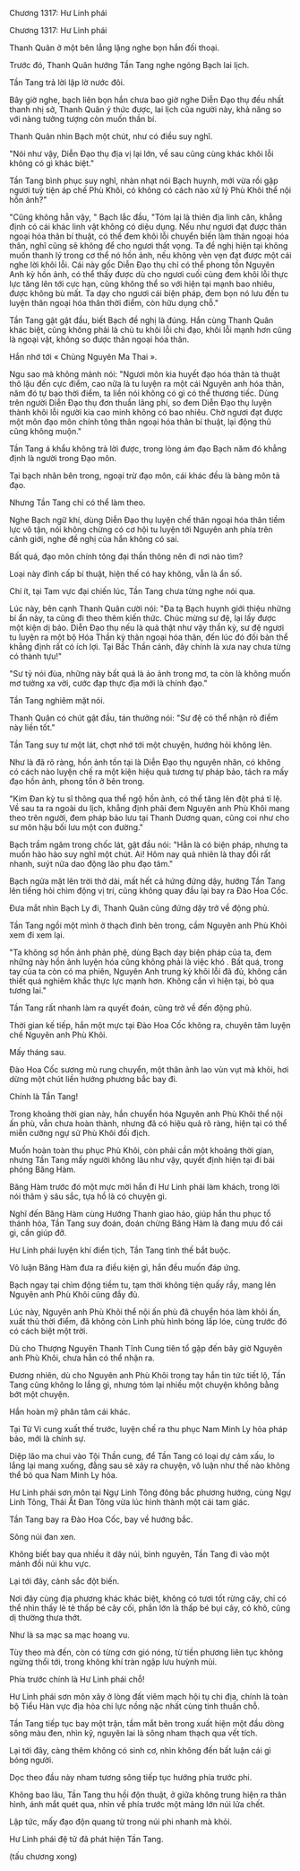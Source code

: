 




Chương 1317: Hư Linh phái


Chương 1317: Hư Linh phái

Thanh Quân ở một bên lẳng lặng nghe bọn hắn đối thoại.

Trước đó, Thanh Quân hướng Tần Tang nghe ngóng Bạch lai lịch.

Tần Tang trả lời lập lờ nước đôi.

Bây giờ nghe, bạch liên bọn hắn chưa bao giờ nghe Diễn Đạo thụ đều nhất thanh nhị sở, Thanh Quân ý thức được, lai lịch của người này, khả năng so với nàng tưởng tượng còn muốn thần bí.

Thanh Quân nhìn Bạch một chút, như có điều suy nghĩ.

"Nói như vậy, Diễn Đạo thụ địa vị lại lớn, về sau cũng cùng khác khôi lỗi không có gì khác biệt."

Tần Tang bình phục suy nghĩ, nhàn nhạt nói Bạch huynh, mới vừa rồi gặp ngươi tuỳ tiện áp chế Phù Khôi, có không có cách nào xử lý Phù Khôi thể nội hồn ảnh?"

"Cũng không hẳn vậy, " Bạch lắc đầu, "Tóm lại là thiên địa linh căn, khẳng định có cái khác linh vật không có diệu dụng. Nếu như ngươi đạt được thân ngoại hóa thân bí thuật, có thể đem khôi lỗi chuyển biến làm thân ngoại hóa thân, nghĩ cũng sẽ không để cho ngươi thất vọng. Ta đề nghị hiện tại không muốn thanh lý trong cơ thể nó hồn ảnh, nếu không vẻn vẹn đạt được một cái nghe lời khôi lỗi. Cái này gốc Diễn Đạo thụ chỉ có thể phong tồn Nguyên Anh kỳ hồn ảnh, có thể thấy được dù cho ngươi cuối cùng đem khôi lỗi thực lực tăng lên tới cực hạn, cũng không thể so với hiện tại mạnh bao nhiêu, được không bù mất. Ta dạy cho ngươi cái biện pháp, đem bọn nó lưu đến tu luyện thân ngoại hóa thân thời điểm, còn hữu dụng chỗ."

Tần Tang gật gật đầu, biết Bạch đề nghị là đúng. Hắn cùng Thanh Quân khác biệt, cũng không phải là chủ tu khôi lỗi chi đạo, khôi lỗi mạnh hơn cũng là ngoại vật, không so được thân ngoại hóa thân.

Hắn nhớ tới « Chủng Nguyên Ma Thai ».

Ngu sao mà không mảnh nói: "Ngươi môn kia huyết đạo hóa thân tà thuật thô lậu đến cực điểm, cao nữa là tu luyện ra một cái Nguyên anh hóa thân, năm đó tự bạo thời điểm, ta liền nói không có gì có thể thương tiếc. Dùng trên người Diễn Đạo thụ đơn thuần lãng phí, so đem Diễn Đạo thụ luyện thành khôi lỗi người kia cao minh không có bao nhiêu. Chờ ngươi đạt được một môn đạo môn chính tông thân ngoại hóa thân bí thuật, lại động thủ cũng không muộn."

Tần Tang á khẩu không trả lời được, trong lòng ám đạo Bạch năm đó khẳng định là người trong Đạo môn.

Tại bạch nhãn bên trong, ngoại trừ đạo môn, cái khác đều là bàng môn tả đạo.

Nhưng Tần Tang chỉ có thể làm theo.

Nghe Bạch ngữ khí, dùng Diễn Đạo thụ luyện chế thân ngoại hóa thân tiềm lực vô tận, nói không chừng có cơ hội tu luyện tới Nguyên anh phía trên cảnh giới, nghe đề nghị của hắn không có sai.

Bất quá, đạo môn chính tông đại thần thông nên đi nơi nào tìm?

Loại này đỉnh cấp bí thuật, hiện thế có hay không, vẫn là ẩn số.

Chí ít, tại Tam vực đại chiến lúc, Tần Tang chưa từng nghe nói qua.

Lúc này, bên cạnh Thanh Quân cười nói: "Đa tạ Bạch huynh giới thiệu những bí ẩn này, ta cũng đi theo thêm kiến thức. Chúc mừng sư đệ, lại lấy được một kiện dị bảo. Diễn Đạo thụ nếu là quả thật như vậy thần kỳ, sư đệ ngươi tu luyện ra một bộ Hóa Thần kỳ thân ngoại hóa thân, đến lúc đó đối bản thể khẳng định rất có ích lợi. Tại Bắc Thần cảnh, đây chính là xưa nay chưa từng có thành tựu!"

"Sư tỷ nói đùa, những này bất quá là ảo ảnh trong mơ, ta còn là không muốn mơ tưởng xa vời, cước đạp thực địa mới là chính đạo."

Tần Tang nghiêm mặt nói.

Thanh Quân có chút gật đầu, tán thưởng nói: "Sư đệ có thể nhận rõ điểm này liền tốt."

Tần Tang suy tư một lát, chợt nhớ tới một chuyện, hướng hỏi không lên.

Như là đã rõ ràng, hồn ảnh tồn tại là Diễn Đạo thụ nguyên nhân, có không có cách nào luyện chế ra một kiện hiệu quả tương tự pháp bảo, tách ra mấy đạo hồn ảnh, phong tồn ở bên trong.

"Kim Đan kỳ tu sĩ thông qua thể ngộ hồn ảnh, có thể tăng lên đột phá tỉ lệ. Về sau ta ra ngoài du lịch, khẳng định phải đem Nguyên anh Phù Khôi mang theo trên người, đem pháp bảo lưu tại Thanh Dương quan, cũng coi như cho sư môn hậu bối lưu một con đường."

Bạch trầm ngâm trong chốc lát, gật đầu nói: "Hẳn là có biện pháp, nhưng ta muốn hảo hảo suy nghĩ một chút. Ai! Hôm nay quả nhiên là thay đổi rất nhanh, suýt nữa dao động lão phu đạo tâm."

Bạch ngửa mặt lên trời thở dài, mất hết cả hứng đứng dậy, hướng Tần Tang lên tiếng hỏi chìm động vị trí, cũng không quay đầu lại bay ra Đào Hoa Cốc.

Đưa mắt nhìn Bạch Ly đi, Thanh Quân cũng đứng dậy trở về động phủ.

Tần Tang ngồi một mình ở thạch đình bên trong, cầm Nguyên anh Phù Khôi xem đi xem lại.

"Ta không sợ hồn ảnh phản phệ, dùng Bạch dạy biện pháp của ta, đem những này hồn ảnh luyện hóa cũng không phải là việc khó . Bất quá, trong tay của ta còn có ma phiên, Nguyên Anh trung kỳ khôi lỗi đã đủ, không cần thiết quá nghiêm khắc thực lực mạnh hơn. Không cần vì hiện tại, bỏ qua tương lai."

Tần Tang rất nhanh làm ra quyết đoán, cũng trở về đến động phủ.

Thời gian kế tiếp, hắn một mực tại Đào Hoa Cốc không ra, chuyên tâm luyện chế Nguyên anh Phù Khôi.

Mấy tháng sau.

Đào Hoa Cốc sương mù rung chuyển, một thân ảnh lao vùn vụt mà khỏi, hơi dừng một chút liền hướng phương bắc bay đi.

Chính là Tần Tang!

Trong khoảng thời gian này, hắn chuyển hóa Nguyên anh Phù Khôi thể nội ấn phù, vẫn chưa hoàn thành, nhưng đã có hiệu quả rõ ràng, hiện tại có thể miễn cưỡng ngự sử Phù Khôi đối địch.

Muốn hoàn toàn thu phục Phù Khôi, còn phải cần một khoảng thời gian, nhưng Tần Tang mấy người không lâu như vậy, quyết định hiện tại đi bái phỏng Băng Hàm.

Băng Hàm trước đó một mực mời hắn đi Hư Linh phái làm khách, trong lời nói thâm ý sâu sắc, tựa hồ là có chuyện gì.

Nghĩ đến Băng Hàm cùng Hướng Thanh giao hảo, giúp hắn thu phục tổ thánh hỏa, Tần Tang suy đoán, đoán chừng Băng Hàm là đang mưu đồ cái gì, cần giúp đỡ.

Hư Linh phái luyện khí điển tịch, Tần Tang tình thế bắt buộc.

Vô luận Băng Hàm đưa ra điều kiện gì, hắn đều muốn đáp ứng.

Bạch ngay tại chìm động tiềm tu, tạm thời không tiện quấy rầy, mang lên Nguyên anh Phù Khôi cũng đầy đủ.

Lúc này, Nguyên anh Phù Khôi thể nội ấn phù đã chuyển hóa làm khôi ấn, xuất thủ thời điểm, đã không còn Linh phù hình bóng lấp lóe, cùng trước đó có cách biệt một trời.

Dù cho Thượng Nguyên Thanh Tĩnh Cung tiên tổ gặp đến bây giờ Nguyên anh Phù Khôi, chưa hẳn có thể nhận ra.

Đương nhiên, dù cho Nguyên anh Phù Khôi trong tay hắn tin tức tiết lộ, Tần Tang cũng không lo lắng gì, nhưng tóm lại nhiều một chuyện không bằng bớt một chuyện.

Hắn hoàn mỹ phân tâm cái khác.

Tại Tử Vi cung xuất thế trước, luyện chế ra thu phục Nam Minh Ly hỏa pháp bảo, mới là chính sự.

Diệp lão ma chui vào Tội Thần cung, để Tần Tang có loại dự cảm xấu, lo lắng lại mang xuống, đằng sau sẽ xảy ra chuyện, vô luận như thế nào không thể bỏ qua Nam Minh Ly hỏa.

Hư Linh phái sơn môn tại Ngự Linh Tông đông bắc phương hướng, cùng Ngự Linh Tông, Thái Ất Đan Tông vừa lúc hình thành một cái tam giác.

Tần Tang bay ra Đào Hoa Cốc, bay về hướng bắc.

Sông núi đan xen.

Không biết bay qua nhiều ít dãy núi, bình nguyên, Tần Tang đi vào một mảnh đồi núi khu vực.

Lại tới đây, cảnh sắc đột biến.

Nơi đây cùng địa phương khác khác biệt, không có tươi tốt rừng cây, chỉ có thể nhìn thấy lẻ tẻ thấp bé cây cối, phần lớn là thấp bé bụi cây, cỏ khô, cũng dị thường thưa thớt.

Như là sa mạc sa mạc hoang vu.

Tùy theo mà đến, còn có từng cơn gió nóng, từ tiền phương liên tục không ngừng thổi tới, trong không khí tràn ngập lưu huỳnh mùi.

Phía trước chính là Hư Linh phái chỗ!

Hư Linh phái sơn môn xây ở lòng đất viêm mạch hội tụ chi địa, chính là toàn bộ Tiểu Hàn vực địa hỏa chi lực nồng nặc nhất cùng tinh thuần chỗ.

Tần Tang tiếp tục bay một trận, tầm mắt bên trong xuất hiện một đầu dòng sông màu đen, nhìn kỹ, nguyên lai là sông nham thạch qua vết tích.

Lại tới đây, càng thêm không có sinh cơ, nhìn không đến bất luận cái gì bóng người.

Dọc theo đầu này nham tương sông tiếp tục hướng phía trước phi.

Không bao lâu, Tần Tang thu hồi độn thuật, ở giữa không trung hiện ra thân hình, ánh mắt quét qua, nhìn về phía trước một mảng lớn núi lửa chết.

Lập tức, mấy đạo độn quang từ trong núi phi nhanh mà khỏi.

Hư Linh phái đệ tử đã phát hiện Tần Tang.

(tấu chương xong)




